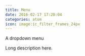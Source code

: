 ```yaml
---
title: Menu
date: 2016-02-17 17:20:04
categories: atom
icon: image:ic_filter_frames_24px
---
```


A dropdown menu
<!-- more -->
Long description here.
